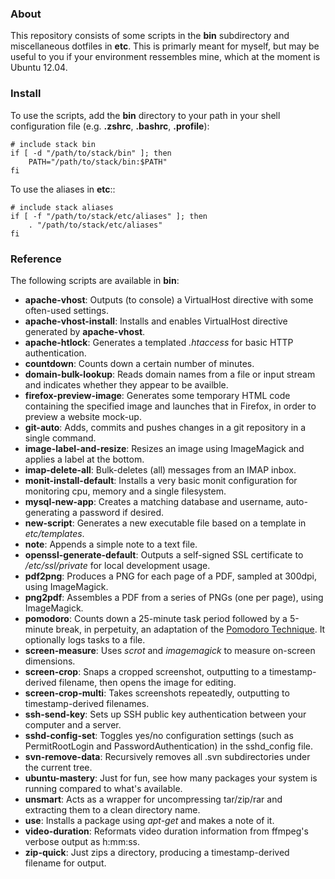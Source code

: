 ### About

This repository consists of some scripts in the **bin** subdirectory and miscellaneous dotfiles in **etc**. This is primarly meant for myself, but may be useful to you if your environment ressembles mine, which at the moment is Ubuntu 12.04.

### Install

To use the scripts, add the **bin** directory to your path in your shell configuration file (e.g. **.zshrc**, **.bashrc**, **.profile**):

    # include stack bin
    if [ -d "/path/to/stack/bin" ]; then
        PATH="/path/to/stack/bin:$PATH"
    fi

To use the aliases in **etc**::

    # include stack aliases
    if [ -f "/path/to/stack/etc/aliases" ]; then
        . "/path/to/stack/etc/aliases"
    fi

### Reference

The following scripts are available in **bin**:

* **apache-vhost**: Outputs (to console) a VirtualHost directive with some often-used settings.
* **apache-vhost-install**: Installs and enables VirtualHost directive generated by **apache-vhost**.
* **apache-htlock**: Generates a templated *.htaccess* for basic HTTP authentication.
* **countdown**: Counts down a certain number of minutes.
* **domain-bulk-lookup**: Reads domain names from a file or input stream and indicates whether they appear to be availble.
* **firefox-preview-image**: Generates some temporary HTML code containing the specified image and launches that in Firefox, in order to preview a website mock-up.
* **git-auto**: Adds, commits and pushes changes in a git repository in a single command.
* **image-label-and-resize**: Resizes an image using ImageMagick and applies a label at the bottom.
* **imap-delete-all**: Bulk-deletes (all) messages from an IMAP inbox.
* **monit-install-default**: Installs a very basic monit configuration for monitoring cpu, memory and a single filesystem.
* **mysql-new-app**: Creates a matching database and username, auto-generating a password if desired.
* **new-script**: Generates a new executable file based on a template in *etc/templates*.
* **note**: Appends a simple note to a text file.
* **openssl-generate-default**: Outputs a self-signed SSL certificate to */etc/ssl/private* for local development usage.
* **pdf2png**: Produces a PNG for each page of a PDF, sampled at 300dpi, using ImageMagick.
* **png2pdf**: Assembles a PDF from a series of PNGs (one per page), using ImageMagick.
* **pomodoro**: Counts down a 25-minute task period followed by a 5-minute break, in perpetuity, an adaptation of the [Pomodoro Technique](http://en.wikipedia.org/wiki/Pomodoro_Technique). It optionally logs tasks to a file.
* **screen-measure**: Uses *scrot* and *imagemagick* to measure on-screen dimensions.
* **screen-crop**: Snaps a cropped screenshot, outputting to a timestamp-derived filename, then opens the image for editing.
* **screen-crop-multi**: Takes screenshots repeatedly, outputting to timestamp-derived filenames.
* **ssh-send-key**: Sets up SSH public key authentication between your computer and a server.
* **sshd-config-set**: Toggles yes/no configuration settings (such as PermitRootLogin and PasswordAuthentication) in the sshd\_config file.
* **svn-remove-data**: Recursively removes all .svn subdirectories under the current tree.
* **ubuntu-mastery**: Just for fun, see how many packages your system is running compared to what's available.
* **unsmart**: Acts as a wrapper for uncompressing tar/zip/rar and extracting them to a clean directory name.
* **use**: Installs a package using *apt-get* and makes a note of it.
* **video-duration**: Reformats video duration information from ffmpeg's verbose output as h:mm:ss.
* **zip-quick**: Just zips a directory, producing a timestamp-derived filename for output.
